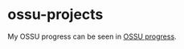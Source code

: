 # ossu-projects

My OSSU progress can be seen in [OSSU progress](https://trello.com/b/DIZv8gOk/ossu-progress).
